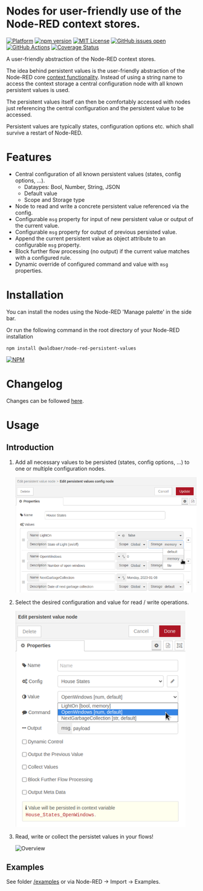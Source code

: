 # Nodes for user-friendly use of the Node-RED context stores.

[![Platform](https://img.shields.io/badge/platform-Node--RED-red)](https://nodered.org)
[![npm version](https://badge.fury.io/js/@waldbaer%2Fnode-red-persistent-values.svg)](https://badge.fury.io/js/@waldbaer%2Fnode-red-persistent-values)
[![MIT License](https://img.shields.io/github/license/waldbaer/node-red-persistent-values?style=flat-square)](https://opensource.org/licenses/MIT)
[![GitHub issues open](https://img.shields.io/github/issues/waldbaer/node-red-persistent-values?style=flat-square)](https://github.com/waldbaer/node-red-persistent-values/issues)
[![GitHub Actions](https://github.com/waldbaer/node-red-persistent-values/actions/workflows/node.js.yml/badge.svg?branch=master)](https://github.com/waldbaer/node-red-persistent-values/actions/workflows/node.js.yml)
[![Coverage Status](https://coveralls.io/repos/github/waldbaer/node-red-persistent-values/badge.svg?branch=master)](https://coveralls.io/github/waldbaer/node-red-persistent-values?branch=master)

A user-friendly abstraction of the Node-RED context stores.

The idea behind persistent values is the user-friendly abstraction of the Node-RED core
[context functionality](https://nodered.org/docs/user-guide/context).
Instead of using a string name to access the context storage a central configuration node with
all known persistent values is used.

The persistent values itself can then be comfortably accessed with nodes just referencing the central
configuration and the persistent value to be accessed.

Persistent values are typically states, configuration options etc. which shall survive a restart of Node-RED.

# Features

- Central configuration of all known persistent values (states, config options, ...).
  - Dataypes: Bool, Number, String, JSON
  - Default value
  - Scope and Storage type
- Node to read and write a concrete persistent value referenced via the config.
- Configurable `msg` property for input of new persistent value or output of the current value.
- Configurable `msg` property for output of previous persisted value.
- Append the current persistent value as object attribute to an configurable `msg` property.
- Block further flow processing (no output) if the current value matches with a configured rule.
- Dynamic override of configured command and value with `msg` properties.

# Installation
You can install the nodes using the Node-RED 'Manage palette' in the side bar.


Or run the following command in the root directory of your Node-RED installation

```
npm install @waldbaer/node-red-persistent-values
```
[![NPM](https://nodei.co/npm/@waldbaer/node-red-persistent-values.png?downloads=true)](https://www.npmjs.com/package/@waldbaer/node-red-persistent-values)


# Changelog
Changes can be followed [here](/CHANGELOG.md).

# Usage

## Introduction

1) Add all necessary values to be persisted (states, config options, ...) to one or multiple configuration nodes.

   <img src="doc/images/usage_configuration.png" title="Configuration Node" width="600" />

2) Select the desired configuration and value for read / write operations.

   <img src="doc/images/usage_node_configuration.png" title="Value Node" width="450" />

3) Read, write or collect the persistet values in your flows!

   <img src="doc/images/usage_overview.png" title="Overview" width="800" />


## Examples
See folder [/examples](/examples) or via Node-RED -> Import -> Examples.
